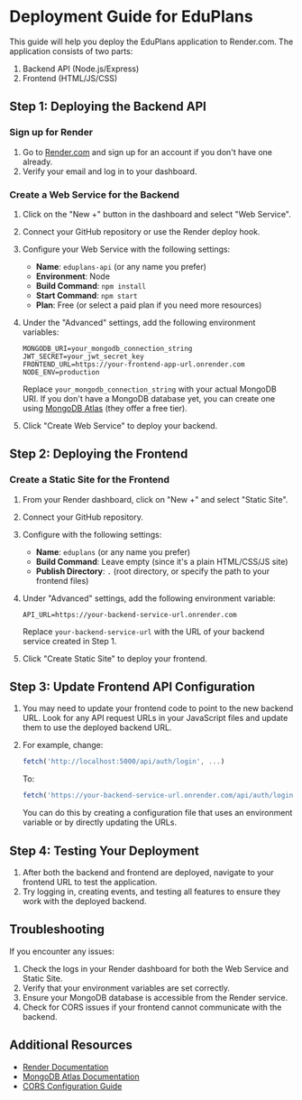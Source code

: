 # Deployment Guide for EduPlans

This guide will help you deploy the EduPlans application to Render.com. The application consists of two parts:

1. Backend API (Node.js/Express)
2. Frontend (HTML/JS/CSS)

## Step 1: Deploying the Backend API

### Sign up for Render

1. Go to [Render.com](https://render.com) and sign up for an account if you don't have one already.
2. Verify your email and log in to your dashboard.

### Create a Web Service for the Backend

1. Click on the "New +" button in the dashboard and select "Web Service".
2. Connect your GitHub repository or use the Render deploy hook.
3. Configure your Web Service with the following settings:

   - **Name**: `eduplans-api` (or any name you prefer)
   - **Environment**: Node
   - **Build Command**: `npm install`
   - **Start Command**: `npm start`
   - **Plan**: Free (or select a paid plan if you need more resources)

4. Under the "Advanced" settings, add the following environment variables:

   ```
   MONGODB_URI=your_mongodb_connection_string
   JWT_SECRET=your_jwt_secret_key
   FRONTEND_URL=https://your-frontend-app-url.onrender.com
   NODE_ENV=production
   ```

   Replace `your_mongodb_connection_string` with your actual MongoDB URI. If you don't have a MongoDB database yet, you can create one using [MongoDB Atlas](https://www.mongodb.com/cloud/atlas) (they offer a free tier).

5. Click "Create Web Service" to deploy your backend.

## Step 2: Deploying the Frontend

### Create a Static Site for the Frontend

1. From your Render dashboard, click on "New +" and select "Static Site".
2. Connect your GitHub repository.
3. Configure with the following settings:

   - **Name**: `eduplans` (or any name you prefer)
   - **Build Command**: Leave empty (since it's a plain HTML/CSS/JS site)
   - **Publish Directory**: `.` (root directory, or specify the path to your frontend files)

4. Under "Advanced" settings, add the following environment variable:

   ```
   API_URL=https://your-backend-service-url.onrender.com
   ```

   Replace `your-backend-service-url` with the URL of your backend service created in Step 1.

5. Click "Create Static Site" to deploy your frontend.

## Step 3: Update Frontend API Configuration

1. You may need to update your frontend code to point to the new backend URL. Look for any API request URLs in your JavaScript files and update them to use the deployed backend URL.

2. For example, change:

   ```javascript
   fetch('http://localhost:5000/api/auth/login', ...)
   ```

   To:

   ```javascript
   fetch('https://your-backend-service-url.onrender.com/api/auth/login', ...)
   ```

   You can do this by creating a configuration file that uses an environment variable or by directly updating the URLs.

## Step 4: Testing Your Deployment

1. After both the backend and frontend are deployed, navigate to your frontend URL to test the application.
2. Try logging in, creating events, and testing all features to ensure they work with the deployed backend.

## Troubleshooting

If you encounter any issues:

1. Check the logs in your Render dashboard for both the Web Service and Static Site.
2. Verify that your environment variables are set correctly.
3. Ensure your MongoDB database is accessible from the Render service.
4. Check for CORS issues if your frontend cannot communicate with the backend.

## Additional Resources

- [Render Documentation](https://render.com/docs)
- [MongoDB Atlas Documentation](https://docs.atlas.mongodb.com)
- [CORS Configuration Guide](https://render.com/docs/cors) 